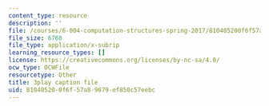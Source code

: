 ```yaml
---
content_type: resource
description: ''
file: /courses/6-004-computation-structures-spring-2017/810405200f6f57a89679ef850c57eebc_pUmMZqwzZ10.vtt
file_size: 6760
file_type: application/x-subrip
learning_resource_types: []
license: https://creativecommons.org/licenses/by-nc-sa/4.0/
ocw_type: OCWFile
resourcetype: Other
title: 3play caption file
uid: 81040520-0f6f-57a8-9679-ef850c57eebc
---
```

